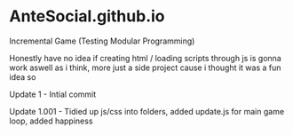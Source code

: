 # AnteSocial.github.io
Incremental Game (Testing Modular Programming)

Honestly have no idea if creating html / loading scripts through js is gonna work aswell as i think, more just a side project cause i thought it was a fun idea so

Update 1 - Intial commit

Update 1.001 - Tidied up js/css into folders, added update.js for main game loop, added happiness
